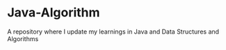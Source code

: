 # Java-Algorithm
A repository where I update my learnings in Java and Data Structures and Algorithms
